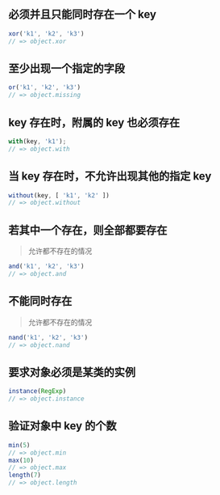 ## 必须并且只能同时存在一个 key
```javascript
xor('k1', 'k2', 'k3')
// => object.xor
````

## 至少出现一个指定的字段
```javascript
or('k1', 'k2', 'k3')
// => object.missing
```

## key 存在时，附属的 key 也必须存在
```javascript
with(key, 'k1');
// => object.with
```

## 当 key 存在时，不允许出现其他的指定 key
```javascript
without(key, [ 'k1', 'k2' ])
// => object.without
```

## 若其中一个存在，则全部都要存在
> 允许都不存在的情况
```javascript
and('k1', 'k2', 'k3')
// => object.and
```

## 不能同时存在
> 允许都不存在的情况
```javascript
nand('k1', 'k2', 'k3')
// => object.nand
````

## 要求对象必须是某类的实例
```javascript
instance(RegExp)
// => object.instance
```

## 验证对象中 key 的个数
```javascript
min(5)
// => object.min
max(10)
// => object.max
length(7)
// => object.length
```